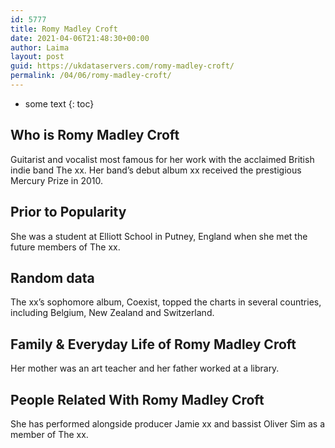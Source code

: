 ```yaml
---
id: 5777
title: Romy Madley Croft
date: 2021-04-06T21:48:30+00:00
author: Laima
layout: post
guid: https://ukdataservers.com/romy-madley-croft/
permalink: /04/06/romy-madley-croft/
---
```


* some text
{: toc}


## Who is Romy Madley Croft
                  
                  
                  
Guitarist and vocalist most famous for her work with the acclaimed British indie band The xx. Her band&#8217;s debut album xx received the prestigious Mercury Prize in 2010.
                  
              
            
              
            
                
                
                
## Prior to Popularity
                  
                  
                  
She was a student at Elliott School in Putney, England when she met the future members of The xx.
                  
              
            
              
            
                
                
                
## Random data
                  
                  
                  
The xx&#8217;s sophomore album, Coexist, topped the charts in several countries, including Belgium, New Zealand and Switzerland.
                  
              
            
              
            
                
                
                
## Family & Everyday Life of Romy Madley Croft
                  
                  
                  
Her mother was an art teacher and her father worked at a library.
                  
              
            
              
            
                
                
                
## People Related With Romy Madley Croft
                  
                  
                  
She has performed alongside producer Jamie xx and bassist Oliver Sim as a member of The xx.
                  
              
            
              
            
                
              
            
              
              
            
            
              
            
          
          
          
